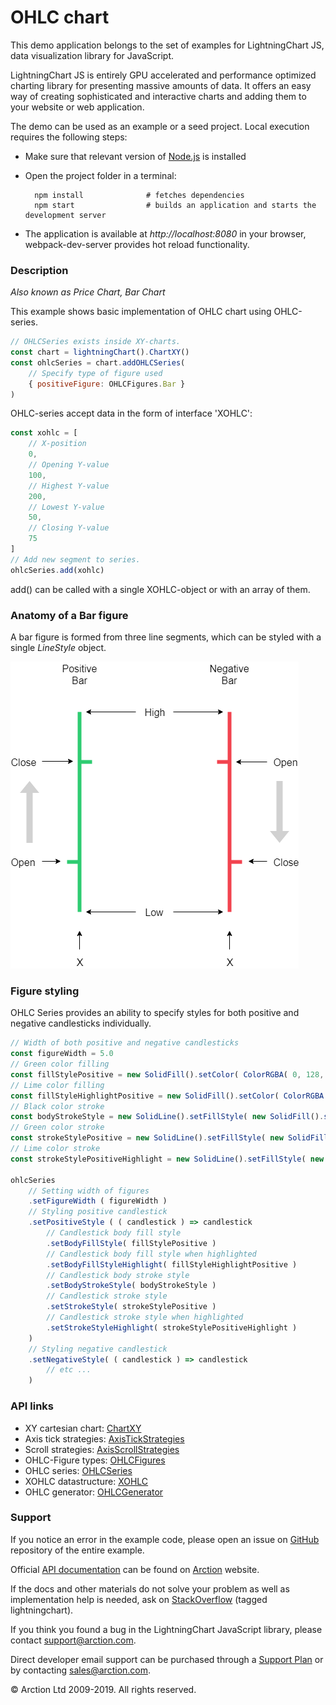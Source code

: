 # OHLC chart

This demo application belongs to the set of examples for LightningChart JS, data visualization library for JavaScript.

LightningChart JS is entirely GPU accelerated and performance optimized charting library for presenting massive amounts of data. It offers an easy way of creating sophisticated and interactive charts and adding them to your website or web application.

The demo can be used as an example or a seed project. Local execution requires the following steps:

- Make sure that relevant version of [Node.js](https://nodejs.org/en/download/) is installed
- Open the project folder in a terminal:

        npm install              # fetches dependencies
        npm start                # builds an application and starts the development server

- The application is available at *http://localhost:8080* in your browser, webpack-dev-server provides hot reload functionality.

### Description

*Also known as Price Chart, Bar Chart*

This example shows basic implementation of OHLC chart using OHLC-series.

```javascript
// OHLCSeries exists inside XY-charts.
const chart = lightningChart().ChartXY()
const ohlcSeries = chart.addOHLCSeries(
    // Specify type of figure used
    { positiveFigure: OHLCFigures.Bar }
)
```

OHLC-series accept data in the form of interface 'XOHLC':

```javascript
const xohlc = [
    // X-position
    0,
    // Opening Y-value
    100,
    // Highest Y-value
    200,
    // Lowest Y-value
    50,
    // Closing Y-value
    75
]
// Add new segment to series.
ohlcSeries.add(xohlc)
```

add() can be called with a single XOHLC-object or with an array of them.

### Anatomy of a Bar figure

A bar figure is formed from three line segments, which can be styled with a single *LineStyle* object.

[//]: # "IMPORTANT: The assets will not show before README.md is built - relative path is different!"

![](./assets/bar.png)

### Figure styling

OHLC Series provides an ability to specify styles for both positive and negative candlesticks individually. 

```javascript
// Width of both positive and negative candlesticks
const figureWidth = 5.0
// Green color filling
const fillStylePositive = new SolidFill().setColor( ColorRGBA( 0, 128, 0 ) )
// Lime color filling
const fillStyleHighlightPositive = new SolidFill().setColor( ColorRGBA (0, 255, 0) )
// Black color stroke
const bodyStrokeStyle = new SolidLine().setFillStyle( new SolidFill().setColor( ColorRGBA( 0, 0, 0 ) ) ).setThickness( 1.0 )
// Green color stroke
const strokeStylePositive = new SolidLine().setFillStyle( new SolidFill().setColor( ColorRGBA( 0, 128, 0 ) ) )
// Lime color stroke
const strokeStylePositiveHighlight = new SolidLine().setFillStyle( new SolidFill().setColor( ColorRGBA( 0, 240, 0 ) ) )

ohlcSeries
	// Setting width of figures
	.setFigureWidth ( figureWidth )
	// Styling positive candlestick
	.setPositiveStyle ( ( candlestick ) => candlestick
        // Candlestick body fill style
		.setBodyFillStyle( fillStylePositive )
		// Candlestick body fill style when highlighted
        .setBodyFillStyleHighlight( fillStyleHighlightPositive )
		// Candlestick body stroke style
        .setBodyStrokeStyle( bodyStrokeStyle )
        // Candlestick stroke style
		.setStrokeStyle( strokeStylePositive )
		// Candlestick stroke style when highlighted
        .setStrokeStyleHighlight( strokeStylePositiveHighlight )
    )
	// Styling negative candlestick
	.setNegativeStyle( ( candlestick ) => candlestick
        // etc ...
    )
```

### API links

* XY cartesian chart: [ChartXY][]
* Axis tick strategies: [AxisTickStrategies][]
* Scroll strategies: [AxisScrollStrategies][]
* OHLC-Figure types: [OHLCFigures][]
* OHLC series: [OHLCSeries][]
* XOHLC datastructure: [XOHLC][]
* OHLC generator: [OHLCGenerator][]


### Support

If you notice an error in the example code, please open an issue on [GitHub][0] repository of the entire example.

Official [API documentation][1] can be found on [Arction][2] website.

If the docs and other materials do not solve your problem as well as implementation help is needed, ask on [StackOverflow][3] (tagged lightningchart).

If you think you found a bug in the LightningChart JavaScript library, please contact support@arction.com.

Direct developer email support can be purchased through a [Support Plan][4] or by contacting sales@arction.com.

© Arction Ltd 2009-2019. All rights reserved.

[0]: https://github.com/Arction/
[1]: https://www.arction.com/lightningchart-js-api-documentation/
[2]: https://www.arction.com
[3]: https://stackoverflow.com/questions/tagged/lightningchart
[4]: https://www.arction.com/support-services/

[AxisScrollStrategies]: https://www.arction.com/lightningchart-js-api-documentation/v1.1.0/globals.html#axisscrollstrategies
[AxisTickStrategies]: https://www.arction.com/lightningchart-js-api-documentation/v1.1.0/globals.html#axistickstrategies
[ChartXY]: https://www.arction.com/lightningchart-js-api-documentation/v1.1.0/classes/chartxy.html
[OHLCFigures]: https://www.arction.com/lightningchart-js-api-documentation/v1.1.0/globals.html#ohlcfigures
[OHLCGenerator]: https://arction.github.io/xydata/classes/ohlcgenerator.html
[OHLCSeries]: https://www.arction.com/lightningchart-js-api-documentation/v1.1.0/classes/chartxy.html#addohlcseries
[XOHLC]: https://www.arction.com/lightningchart-js-api-documentation/v1.1.0/globals.html#xohlc
